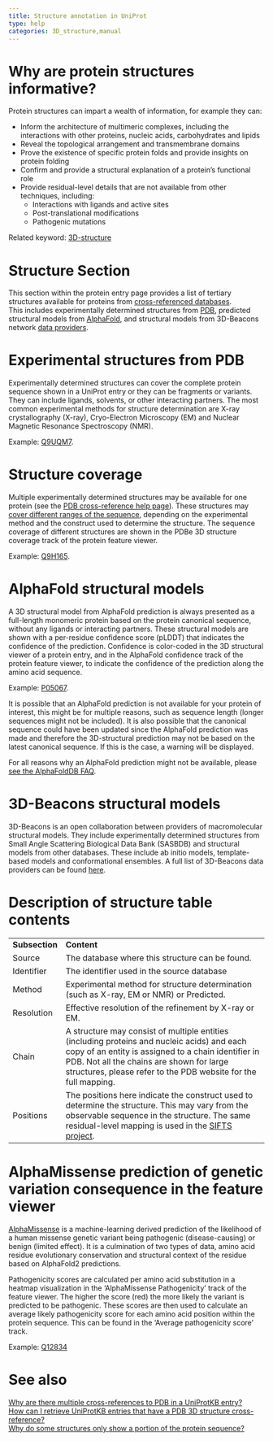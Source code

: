 ```yaml
---
title: Structure annotation in UniProt
type: help
categories: 3D_structure,manual
---
```


# Why are protein structures informative?

Protein structures can impart a wealth of information, for example they can:

- Inform the architecture of multimeric complexes, including the interactions with other proteins, nucleic acids, carbohydrates and lipids
- Reveal the topological arrangement and transmembrane domains
- Prove the existence of specific protein folds and provide insights on protein folding
- Confirm and provide a structural explanation of a protein’s functional role
- Provide residual-level details that are not available from other techniques, including:
     - Interactions with ligands and active sites
     - Post-translational modifications
     - Pathogenic mutations

Related keyword: [3D-structure](https://www.uniprot.org/keywords/KW-0002)

# Structure Section

This section within the protein entry page provides a list of tertiary structures available for proteins from [cross-referenced databases](https://www.uniprot.org/database?facets=category_exact%3A3D%20structure%20databases&query=%2A).<br>
This includes experimentally determined structures from [PDB](https://www.ebi.ac.uk/pdbe/), predicted structural models from [AlphaFold](https://alphafold.ebi.ac.uk/), and structural models from 3D-Beacons network [data providers](https://www.ebi.ac.uk/pdbe/pdbe-kb/3dbeacons/guidelines).

# Experimental structures from PDB

Experimentally determined structures can cover the complete protein sequence shown in a UniProt entry or they can be fragments or variants. They can include ligands, solvents, or other interacting partners. The most common experimental methods for structure determination are X-ray crystallography (X-ray), Cryo-Electron Microscopy (EM) and Nuclear Magnetic Resonance Spectroscopy (NMR). <br>

Example: [Q9UQM7](https://www.uniprot.org/uniprotkb/Q9UQM7/entry#structure).

# Structure coverage

Multiple experimentally determined structures may be available for one protein (see the [PDB cross-reference help page](https://www.uniprot.org/help/multiple_pdb_xrefs)). These structures may [cover different ranges of the sequence](https://www.uniprot.org/help/structure_subseq), depending on the experimental method and the construct used to determine the structure. The sequence coverage of different structures are shown in the PDBe 3D structure coverage track of the protein feature viewer.

Example: [Q9H165](https://www.uniprot.org/uniprotkb/Q9H165/feature-viewer). 

# AlphaFold structural models

A 3D structural model from AlphaFold prediction is always presented as a full-length monomeric protein based on the protein canonical sequence, without any ligands or interacting partners. These structural models are shown with a per-residue confidence score (pLDDT) that indicates the confidence of the prediction. Confidence is color-coded in the 3D structural viewer of a protein entry, and in the AlphaFold confidence track of the protein feature viewer, to indicate the confidence of the prediction along the amino acid sequence.

Example: [P05067](https://www.uniprot.org/uniprotkb/P05067/feature-viewer).

It is possible that an AlphaFold prediction is not available for your protein of interest, this might be for multiple reasons, such as sequence length (longer sequences might not be included). It is also possible that the canonical sequence could have been updated since the AlphaFold prediction was made and therefore the 3D-structural prediction may not be based on the latest canonical sequence. If this is the case, a warning will be displayed.

For all reasons why an AlphaFold prediction might not be available, please [see the AlphaFoldDB FAQ](https://alphafold.ebi.ac.uk/faq#faq-4).

# 3D-Beacons structural models

3D-Beacons is an open collaboration between providers of macromolecular structural models. They include experimentally determined structures from Small Angle Scattering Biological Data Bank (SASBDB) and structural models from other databases. These include ab initio models, template-based models and conformational ensembles. A full list of 3D-Beacons data providers can be found [here](https://www.ebi.ac.uk/pdbe/pdbe-kb/3dbeacons/guidelines).

# Description of structure table contents

|                                                                                 |                                                                                 |
|:--------------------------------------------------------------------------------|:--------------------------------------------------------------------------------|
| **Subsection**                                                                  | **Content**                                                                     |
| Source                                                                          | The database where this structure can be found.                                 |
| Identifier                                                                      | The identifier used in the source database                                      |
| Method                                                                          | Experimental method for structure determination (such as X-ray, EM or NMR) or Predicted.        |
| Resolution                                                                      | Effective resolution of the refinement by X-ray or EM. |
| Chain                                                                           | A structure may consist of multiple entities (including proteins and nucleic acids) and each copy of an entity is assigned to a chain identifier in PDB. Not all the chains are shown for large structures, please refer to the PDB website for the full mapping.|
| Positions                                                                       |The positions here indicate the construct used to determine the structure. This may vary from the observable sequence in the structure. The same residual-level mapping is used in the [SIFTS project](https://www.ebi.ac.uk/pdbe/docs/sifts/).|

# AlphaMissense prediction of genetic variation consequence in the feature viewer
[AlphaMissense](https://alphamissense.hegelab.org/) is a machine-learning derived prediction of the likelihood of a human missense genetic variant being pathogenic (disease-causing) or benign (limited effect). It is a culmination of two types of data, amino acid residue evolutionary conservation and structural context of the residue based on AlphaFold2 predictions.

Pathogenicity scores are calculated per amino acid substitution in a heatmap visualization in the ‘AlphaMissense Pathogenicity’ track of the feature viewer. The higher the score (red) the more likely the variant is predicted to be pathogenic. These scores are then used to calculate an average likely pathogenicity score for each amino acid position within the protein sequence. This can be found in the ‘Average pathogenicity score’ track.

Example: [Q12834](https://www.uniprot.org/uniprotkb/Q12834/feature-viewer)

# See also
[Why are there multiple cross-references to PDB in a UniProtKB entry?](https://www.uniprot.org/help/multiple_pdb_xrefs)  
[How can I retrieve UniProtKB entries that have a PDB 3D structure cross-reference?](https://www.uniprot.org/help/retrieve_3d)  
[Why do some structures only show a portion of the protein sequence?](https://www.uniprot.org/help/structure_subseq)
